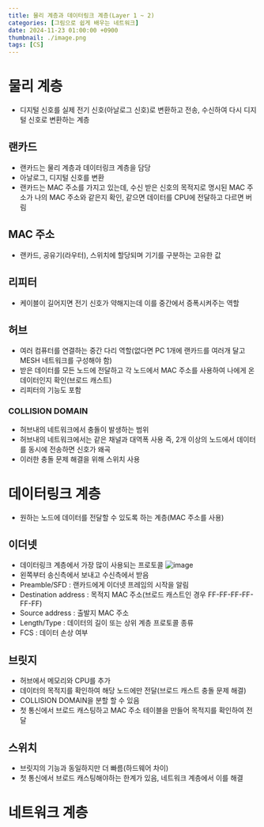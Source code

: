 ```yaml
---
title: 물리 계층과 데이터링크 계층(Layer 1 ~ 2)
categories: [그림으로 쉽게 배우는 네트워크]
date: 2024-11-23 01:00:00 +0900
thumbnail: ./image.png
tags: [CS]
---
```


# 물리 계층
- 디지털 신호를 실제 전기 신호(아날로그 신호)로 변환하고 전송, 수신하여 다시 디지털 신호로 변환하는 계층

## 랜카드
- 랜카드는 물리 계층과 데이터링크 계층을 담당
- 아날로그, 디지털 신호를 변환
- 랜카드는 MAC 주소를 가지고 있는데, 수신 받은 신호의 목적지로 명시된 MAC 주소가 나의 MAC 주소와 같은지 확인, 같으면 데이터를 CPU에 전달하고 다르면 버림

## MAC 주소
- 랜카드, 공유기(라우터), 스위치에 할당되며 기기를 구분하는 고유한 값

## 리피터
- 케이블이 길어지면 전기 신호가 약해지는데 이를 중간에서 증폭시켜주는 역할

## 허브
- 여러 컴퓨터를 연결하는 중간 다리 역할(없다면 PC 1개에 랜카드를 여러개 달고 MESH 네트워크를 구성해야 함)
- 받은 데이터를 모든 노드에 전달하고 각 노드에서 MAC 주소를 사용하여 나에게 온 데이터인지 확인(브로드 캐스트)
- 리피터의 기능도 포함

### COLLISION DOMAIN
- 허브내의 네트워크에서 충돌이 발생하는 범위
- 허브내의 네트워크에서는 같은 채널과 대역폭 사용 즉, 2개 이상의 노드에서 데이터를 동시에 전송하면 신호가 왜곡
- 이러한 충돌 문제 해결을 위해 스위치 사용

# 데이터링크 계층
- 원하는 노드에 데이터를 전달할 수 있도록 하는 계층(MAC 주소를 사용)

## 이더넷
- 데이터링크 계층에서 가장 많이 사용되는 프로토콜
![image](https://github.com/user-attachments/assets/3f9ab09c-5968-4fbf-b17e-db0320b97a4d)
- 왼쪽부터 송신측에서 보내고 수신측에서 받음
- Preamble/SFD : 랜카드에게 이더넷 프레임의 시작을 알림
- Destination address : 목적지 MAC 주소(브로드 캐스트인 경우 FF-FF-FF-FF-FF-FF)
- Source address : 출발지 MAC 주소
- Length/Type : 데이터의 길이 또는 상위 계층 프로토콜 종류
- FCS : 데이터 손상 여부

## 브릿지
- 허브에서 메모리와 CPU를 추가
- 데이터의 목적지를 확인하여 해당 노드에만 전달(브로드 캐스트 충돌 문제 해결)
- COLLISION DOMAIN을 분할 할 수 있음
- 첫 통신에서 브로드 캐스팅하고 MAC 주소 테이블을 만들어 목적지를 확인하여 전달

## 스위치
- 브릿지의 기능과 동일하지만 더 빠름(하드웨어 차이)
- 첫 통신에서 브로드 캐스팅해야하는 한계가 있음, 네트워크 계층에서 이를 해결

# 네트워크 계층
